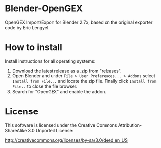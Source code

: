 # Blender-OpenGEX
OpenGEX Import/Export for Blender 2.7x, based on the original exporter code by Eric Lengyel.


# How to install

Install instructions for all operating systems:
 1. Download the latest release as a .zip from "releases".
 2. Open Blender and under `File > User Preferences... > Addons` select `Install from File...` and locate the zip file.
 Finally click `Install from File..` to close the file browser.
 3. Search for "OpenGEX" and enable the addon.


# License
This software is licensed under the Creative Commons
Attribution-ShareAlike 3.0 Unported License:

http://creativecommons.org/licenses/by-sa/3.0/deed.en_US